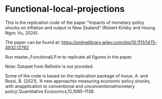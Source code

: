 # Functional-local-projections

This is the replication code of the paper "Impacts of monetary policy shocks on inflation and output in New Zealand" (Robert Kirkby and Huong Ngoc Vu, 2024).

The paper can be found at: https://onlinelibrary.wiley.com/doi/10.1111/1475-4932.12792

Run master_FunctionalLP.m to replicate all figures in the paper.

Note: Dataset from Refinitiv is not provided.

Some of the code is based on the replication package of Inoue, A. and Rossi, B. (2021), ‘A new approachto measuring economic policy shocks, with anapplication to conventional and unconventionalmonetary policy’,Quantitative Economics,12,1085–1138.
